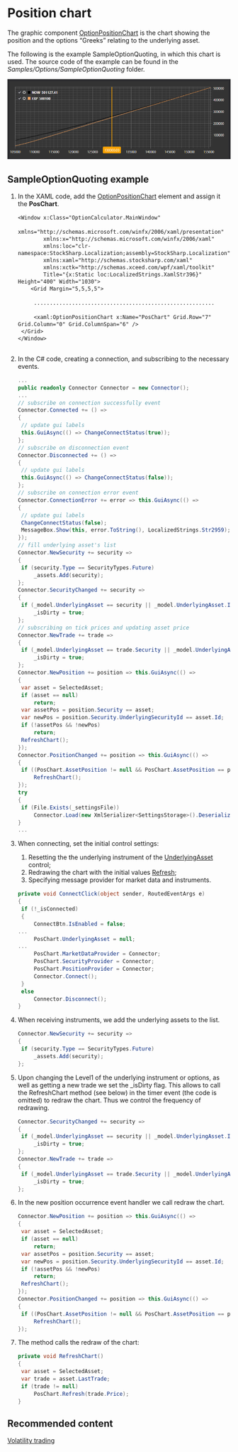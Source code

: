 # Position chart

The graphic component [OptionPositionChart](xref:StockSharp.Xaml.Charting.OptionPositionChart) is the chart showing the position and the options “Greeks” relating to the underlying asset. 

The following is the example SampleOptionQuoting, in which this chart is used. The source code of the example can be found in the *Samples\/Options\/SampleOptionQuoting* folder. 

![option volsmile](../images/option_volsmile.png)

## SampleOptionQuoting example

1. In the XAML code, add the [OptionPositionChart](xref:StockSharp.Xaml.Charting.OptionPositionChart) element and assign it the **PosChart**.

   ```xaml
   <Window x:Class="OptionCalculator.MainWindow"
           xmlns="http://schemas.microsoft.com/winfx/2006/xaml/presentation"
           xmlns:x="http://schemas.microsoft.com/winfx/2006/xaml"
           xmlns:loc="clr-namespace:StockSharp.Localization;assembly=StockSharp.Localization"
           xmlns:xaml="http://schemas.stocksharp.com/xaml"
           xmlns:xctk="http://schemas.xceed.com/wpf/xaml/toolkit"
           Title="{x:Static loc:LocalizedStrings.XamlStr396}" Height="400" Width="1030">
       <Grid Margin="5,5,5,5">
       
   	    .........................................................
   	    
   	    <xaml:OptionPositionChart x:Name="PosChart" Grid.Row="7" Grid.Column="0" Grid.ColumnSpan="6" />
   	</Grid>
   </Window>
   				
   ```
2. In the C\# code, creating a connection, and subscribing to the necessary events.

   ```cs
   ...                 
   public readonly Connector Connector = new Connector();
   ...                 
   // subscribe on connection successfully event
   Connector.Connected += () =>
   {
   	// update gui labels
   	this.GuiAsync(() => ChangeConnectStatus(true));
   };
   // subscribe on disconnection event
   Connector.Disconnected += () =>
   {
   	// update gui labels
   	this.GuiAsync(() => ChangeConnectStatus(false));
   };
   // subscribe on connection error event
   Connector.ConnectionError += error => this.GuiAsync(() =>
   {
   	// update gui labels
   	ChangeConnectStatus(false);
   	MessageBox.Show(this, error.ToString(), LocalizedStrings.Str2959);
   });
   // fill underlying asset's list
   Connector.NewSecurity += security =>
   {
   	if (security.Type == SecurityTypes.Future)
   		_assets.Add(security);
   };
   Connector.SecurityChanged += security =>
   {
   	if (_model.UnderlyingAsset == security || _model.UnderlyingAsset.Id == security.UnderlyingSecurityId)
   		_isDirty = true;
   };
   // subscribing on tick prices and updating asset price
   Connector.NewTrade += trade =>
   {
   	if (_model.UnderlyingAsset == trade.Security || _model.UnderlyingAsset.Id == trade.Security.UnderlyingSecurityId)
   		_isDirty = true;
   };
   Connector.NewPosition += position => this.GuiAsync(() =>
   {
   	var asset = SelectedAsset;
   	if (asset == null)
   		return;
   	var assetPos = position.Security == asset;
   	var newPos = position.Security.UnderlyingSecurityId == asset.Id;
   	if (!assetPos && !newPos)
   		return;
   	RefreshChart();
   });
   Connector.PositionChanged += position => this.GuiAsync(() =>
   {
   	if ((PosChart.AssetPosition != null && PosChart.AssetPosition == position) || PosChart.Positions.Cache.Contains(position))
   		RefreshChart();
   });
   try
   {
   	if (File.Exists(_settingsFile))
   		Connector.Load(new XmlSerializer<SettingsStorage>().Deserialize(_settingsFile));
   }
   ...
   ```
3. When connecting, set the initial control settings:
   1. Resetting the the underlying instrument of the [UnderlyingAsset](xref:StockSharp.Xaml.Charting.OptionPositionChart.UnderlyingAsset) control; 
   2. Redrawing the chart with the initial values [Refresh](xref:StockSharp.Xaml.Charting.OptionPositionChart.Refresh); 
   3. Specifying message provider for market data and instruments.
   ```cs
   private void ConnectClick(object sender, RoutedEventArgs e)
   {
   	if (!_isConnected)
   	{
   		ConnectBtn.IsEnabled = false;
   ...
   		PosChart.UnderlyingAsset = null;
   ...
   		PosChart.MarketDataProvider = Connector;
   		PosChart.SecurityProvider = Connector;
   		PosChart.PositionProvider = Connector;
   		Connector.Connect();
   	}
   	else
   		Connector.Disconnect();
   }
   ```
4. When receiving instruments, we add the underlying assets to the list.

   ```cs
   Connector.NewSecurity += security =>
   {
   	if (security.Type == SecurityTypes.Future)
   		_assets.Add(security);
   };
   ```
5. Upon changing the Level1 of the underlying instrument or options, as well as getting a new trade we set the \_isDirty flag. This allows to call the RefreshChart method (see below) in the timer event (the code is omitted) to redraw the chart. Thus we control the frequency of redrawing.

   ```cs
   Connector.SecurityChanged += security =>
   {
   	if (_model.UnderlyingAsset == security || _model.UnderlyingAsset.Id == security.UnderlyingSecurityId)
   		_isDirty = true;
   };
   Connector.NewTrade += trade =>
   {
   	if (_model.UnderlyingAsset == trade.Security || _model.UnderlyingAsset.Id == trade.Security.UnderlyingSecurityId)
   		_isDirty = true;
   };
   ```
6. In the new position occurrence event handler we call redraw the chart.

   ```cs
   Connector.NewPosition += position => this.GuiAsync(() =>
   {
   	var asset = SelectedAsset;
   	if (asset == null)
   		return;
   	var assetPos = position.Security == asset;
   	var newPos = position.Security.UnderlyingSecurityId == asset.Id;
   	if (!assetPos && !newPos)
   		return;
   	RefreshChart();
   });
   Connector.PositionChanged += position => this.GuiAsync(() =>
   {
   	if ((PosChart.AssetPosition != null && PosChart.AssetPosition == position) || PosChart.Positions.Cache.Contains(position))
   		RefreshChart();
   });
   ```
7. The method calls the redraw of the chart:

   ```cs
   private void RefreshChart()
   {
   	var asset = SelectedAsset;
   	var trade = asset.LastTrade;
   	if (trade != null)
   		PosChart.Refresh(trade.Price);
   }
   ```

## Recommended content

[Volatility trading](OptionsQuoting.md)
